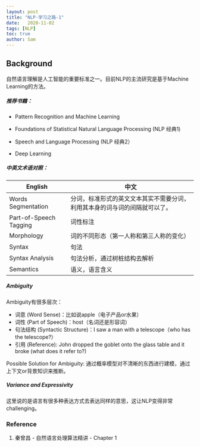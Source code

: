 ```yaml
---
layout: post
title: "NLP-学习之路-1"
date:   2020-11-02
tags: [NLP]
toc: true
author: Sam
---
```




## Background

自然语言理解是人工智能的重要标准之一。目前NLP的主流研究是基于Machine Learning的方法。



##### 推荐书籍：

- Pattern Recognition and Machine Learning

- Foundations of Statistical Natural Language Processing (NLP 经典1)

- Speech and Language Processing (NLP 经典2）

- Deep Learning

  

##### 中英文术语对照：

| English                | 中文                                                         |
| ---------------------- | ------------------------------------------------------------ |
| Words Segmentation     | 分词，标准形式的英文文本其实不需要分词，利用其本身的词与词的间隔就可以了。 |
| Part-of-Speech Tagging | 词性标注                                                     |
| Morphology             | 词的不同形态（第一人称和第三人称的变化）                     |
| Syntax                 | 句法                                                         |
| Syntax Analysis        | 句法分析，通过树桩结构去解析                                 |
| Semantics              | 语义，语言含义                                               |



##### Ambiguity

Ambiguity有很多层次：

- 词意 (Word Sense)：比如说apple（电子产品or水果）
- 词性 (Part of Speech)：host（名词还是形容词）
- 句法结构 (Syntactic Structure)：I saw a man with a telescope（who has the telescope?）
- 引用 (Reference): John dropped the goblet onto the glass table and it broke (what does it refer to?)

Possible Solution for Ambiguity: 通过概率模型对不清晰的东西进行建模，通过上下文or背景知识来推断。



##### Variance and Expressivity

这里说的是语言有很多种表达方式去表达同样的意思，这让NLP变得非常challenging。



### Reference

1. 秦曾昌 - 自然语言处理算法精讲 - Chapter 1



